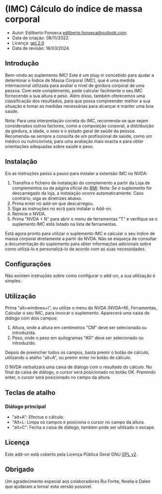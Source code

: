 # (IMC) Cálculo do índice de massa corporal

* Autor: Edilberto Fonseca <edilberto.fonseca@outlook.com>.
* Data de criação: 08/11/2022.
* Licença: [gpl 2.0][1]
* Data de revisão: 18/03/2024.

## Introdução

Bem-vindo ao suplemento IMC! Este é um plug-in concebido para ajudar a determinar o Índice de Massa Corporal (IMC), que é uma medida internacional utilizada para avaliar o nível de gordura corporal de uma pessoa. Com este complemento, pode calcular facilmente o seu IMC fornecendo a sua altura e peso. Além disso, também oferecemos uma classificação dos resultados, para que possa compreender melhor a sua situação e tomar as medidas necessárias para alcançar e manter uma boa saúde.

 Nota: Para uma interpretação correta do IMC, recomenda-se que sejam considerados outros factores, como a composição corporal, a distribuição da gordura, a idade, o sexo e o estado geral de saúde da pessoa. Recomenda-se sempre a consulta de um profissional de saúde, como um médico ou nutricionista, para uma avaliação mais exacta e para obter orientações adequadas sobre saúde e peso.

## Instalação

Eis as instruções passo a passo para instalar a extensão IMC no NVDA:

1. Transfira o ficheiro de instalação do complemento a partir da Loja de complementos ou da página oficial do [BMI][1].
Nota: Se o suplemento for descarregado da loja, a instalação ocorre automaticamente. Caso contrário, siga as diretrizes abaixo.
2. Prima enter no add-on que descarregou.
3. Siga as instruções no ecrã para instalar o Add-on.
4. Reinicie o NVDA.
5. Prima "NVDA + N" para abrir o menu de ferramentas "T" e verifique se o suplemento IMC está listado na lista de ferramentas.

Está agora pronto para utilizar o suplemento IMC e calcular o seu índice de massa corporal diretamente a partir do NVDA. Não se esqueça de consultar a documentação do suplemento para obter informações adicionais sobre como utilizá-lo e personalizá-lo de acordo com as suas necessidades.

## Configurações

Não existem instruções sobre como configurar o add-on, a sua utilização é simples.

## Utilização

Prima "alt+windows+i", ou utilize o menu do NVDA (NVDA+N), Ferramentas, Calcular o seu IMC, para invocar o suplemento. Aparecerá uma caixa de diálogo com dois campos:

1. Altura, onde a altura em centímetros "CM" deve ser selecionada ou introduzida.
2. Peso, onde o peso em quilogramas "KG" deve ser selecionado ou introduzido.

Depois de preencher todos os campos, basta premir o botão de cálculo, utilizando o atalho "alt+A", ou premir enter no botão de cálculo.

O NVDA verbalizará uma caixa de diálogo com o resultado do cálculo. No final da caixa de diálogo, o cursor será posicionado no botão OK. Premindo enter, o cursor será posicionado no campo da altura.

## Teclas de atalho

### Diálogo principal

* "alt+A": Efectua o cálculo.
* "Alt+L: Limpa os campos e posiciona o cursor no campo da altura.
* "alt+C": Fecha a caixa de diálogo, também pode ser utilizado o escape.

## Licença

Este add-on está coberto pela Licença Pública Geral GNU [GPL v2][1].

## Obrigado

Um agradecimento especial aos colaboradores Rui Fonte, Noelia e Dalen que ajudaram a tornar esta versão possível.

[1]: https://www.gnu.org/licenses/gpl-2.0.html
[2]: https://github.com/EdilbertoFonseca/BMI

